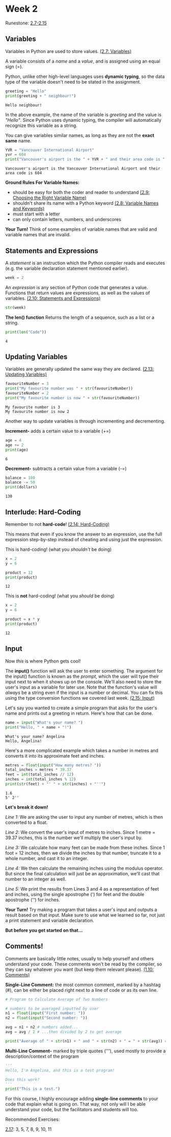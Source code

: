 ﻿
# Week 2

Runestone: [2.7-2.15](https://runestone.academy/runestone/books/published/fopp/SimplePythonData/Variables.html)

## Variables
Variables in Python are used to store values. [(2.7: Variables)](https://runestone.academy/runestone/books/published/fopp/SimplePythonData/Variables.html)

A variable consists of a *name* and a *value*, and is assigned using an equal sign (=).

Python, unlike other high-level languages uses **dynamic typing**, so the data type of the variable doesn't need to be stated in the assignment.

```python
greeting = "Hello"
print(greeting + " neighbour!")
```
```
Hello neighbour!
```

In the above example, the name of the variable is *greeting* and the value is *"Hello"*. Since Python uses dynamic typing, the compiler will automatically recognize this variable as a string.

You can give variables similar names, as long as they are not the **exact same** name.

```python
YVR = "Vancouver International Airport"
yvr = 604
print("Vancouver's airport is the " + YVR + " and their area code is " + str(yvr))
```
```
Vancouver's airport is the Vancouver International Airport and their area code is 604
```
**Ground Rules For Variable Names:**

 - should be easy for both the coder and reader to understand [(2.9: Choosing the Right Variable Name)](https://runestone.academy/runestone/books/published/fopp/SimplePythonData/WPChoosingtheRightVariableName.html)
 - shouldn't share its name with a Python keyword [(2.8: Variable Names and Keywords)](https://runestone.academy/runestone/books/published/fopp/SimplePythonData/VariableNamesandKeywords.html)
 - must start with a letter
 - can only contain letters, numbers, and underscores

**Your Turn!** Think of some examples of variable names that are valid and variable names that are invalid.

## Statements and Expressions

A *statement* is an instruction which the Python compiler reads and executes (e.g. the variable declaration statement mentioned earlier).
```python
week = 2
```
An *expression* is any section of Python code that generates a value. Functions that return values are expressions, as well as the values of variables. [(2.10: Statements and Expressions)](https://runestone.academy/runestone/books/published/fopp/SimplePythonData/StatementsandExpressions.html)
```python
str(week)
```
**The len() function** 
Returns the length of a sequence, such as a list or a string.
```python
print(len("Code"))
```
```
4
```

## Updating Variables
Variables are generally updated the same way they are declared. [(2.13: Updating Variables)](https://runestone.academy/runestone/books/published/fopp/SimplePythonData/UpdatingVariables.html)

```python
favouriteNumber = 3
print("My favourite number was " + str(favouriteNumber))
favouriteNumber = 2
print("My favourite number is now " + str(favouriteNumber))
```
```
My favourite number is 3
My favourite number is now 2
```
Another way to update variables is through incrementing and decrementing.

**Increment-** adds a certain value to a variable (+=)
```python
age = 4
age += 2
print(age)
```
```
6
```
**Decrement-** subtracts a certain value from a variable (-=)
```python
balance = 180
balance -= 50
print(dollars)
```
```
130
```
## Interlude: Hard-Coding

Remember to not **hard-code**! [(2.14: Hard-Coding)](https://runestone.academy/runestone/books/published/fopp/SimplePythonData/HardCoding.html)

This means that even if you know the answer to an expression, use the full expression step-by-step instead of cheating and using just the expression.

This is hard-coding! (what you *shouldn't* be doing)
```python
x = 2
y = 6

product = 12
print(product)
```
```
12
```
This is **not** hard-coding! (what you *should* be doing)

```python
x = 2
y = 6

product = x * y
print(product)
```
```
12
```

## Input
Now *this* is where Python gets cool!

The **input()** function will ask the user to enter something. The argument for the input() function is known as the *prompt*, which the user will type their input next to when it shows up on the console. We'll also need to store the user's input as a variable for later use. Note that the function's value will *always* be a string even if the input is a number or decimal. You can fix this using the type conversion functions we covered last week. [(2.15: Input)](https://runestone.academy/runestone/books/published/fopp/SimplePythonData/Input.html)

Let's say you wanted to create a simple program that asks for the user's name and prints out a greeting in return. Here's how that can be done.

```python
name = input("What's your name? ")
print("Hello, " + name + "!")
```
```
What's your name? Angelina
Hello, Angelina!
```

Here's a more complicated example which takes a number in metres and converts it into its approximate feet and inches.
```python
metres = float(input("How many metres? "))
total_inches = metres * 39.37
feet = int(total_inches // 12)
inches = int(total_inches % 12)
print(str(feet) + "' " + str(inches) + "''")
```
```
1.6
5' 2''
```
**Let's break it down!**

*Line 1:* We are asking the user to input any number of metres, which is then converted to a float.

*Line 2:* We convert the user's input of metres to inches. Since 1 metre = 39.37 inches, this is the number we'll multiply the user's input by.

*Line 3:* We calculate how many feet can be made from these inches. Since 1 foot = 12 inches, then we divide the inches by that number, truncate it to a whole number, and cast it to an integer.

*Line 4:* We then calculate the remaining inches using the modulus operator. But since the final calculation will just be an approximation, we'll cast that number to an integer as well.

*Line 5:* We print the results from Lines 3 and 4 as a representation of feet and inches, using the single apostrophe (') for feet and the double apostrophe ('') for inches.

**Your Turn!** Try making a program that takes a user's input and outputs a result based on that input. Make sure to use what we learned so far, not just a print statement and variable declaration.

**But before you get started on that...**

## Comments!

Comments are basically little notes, usually to help yourself and others understand your code. These comments won't be read by the compiler, so they can say whatever you want (but keep them relevant please). [(1.10: Comments)](https://runestone.academy/runestone/books/published/fopp/GeneralIntro/Comments.html)

**Single-Line Comment:** the most common comment, marked by a hashtag (#), can be either be placed right next to a line of code or as its own line.
```python
# Program to Calculate Average of Two Numbers

# numbers to be averaged inputted by user
n1 = float(input("First number: "))
n2 = float(input("Second number: "))

avg = n1 + n2 # numbers added...
avg = avg / 2 # ...then divided by 2 to get average

print("Average of " + str(n1) + " and " + str(n2) + " = " + str(avg)) # Average printed out
```
**Multi-Line Comment-** marked by triple quotes ('''), used mostly to provide a description/context of the program
```python
'''
Hello, I'm Angelina, and this is a test program!

Does this work?
'''
print("This is a test.")
```
For this course, I highly encourage adding **single-line comments** to your code that explain what is going on. That way, not only will I be able understand your code, but the facilitators and students will too.

Recommended Exercises:

[2.17](https://runestone.academy/runestone/books/published/fopp/index.html): 3, 5, 7, 8, 9, 10, 11
